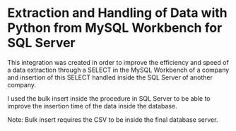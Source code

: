 # Extraction and Handling of Data with Python from MySQL Workbench for SQL Server

This integration was created in order to improve the efficiency and speed of a data extraction through a SELECT in the MySQL Workbench of a company and insertion of this SELECT handled inside the SQL Server of another company.

I used the bulk insert inside the procedure in SQL Server to be able to improve the insertion time of the data inside the database.

Note: Bulk insert requires the CSV to be inside the final database server.
